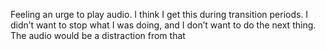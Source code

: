Feeling an urge to play audio. I think I get this during transition periods. I didn’t want to stop what I was doing, and I don’t want to do the next thing. The audio would be a distraction from that